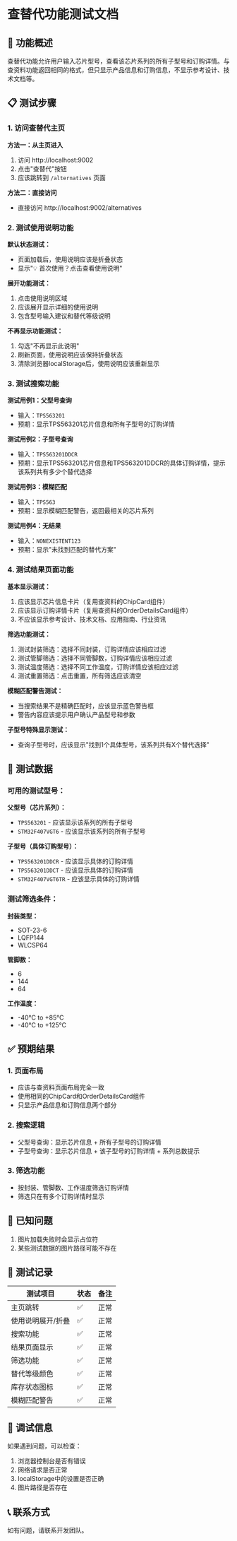 # 查替代功能测试文档

## 🎯 功能概述

查替代功能允许用户输入芯片型号，查看该芯片系列的所有子型号和订购详情。与查资料功能返回相同的格式，但只显示产品信息和订购信息，不显示参考设计、技术文档等。

## 📋 测试步骤

### 1. 访问查替代主页

**方法一：从主页进入**
1. 访问 http://localhost:9002
2. 点击"查替代"按钮
3. 应该跳转到 `/alternatives` 页面

**方法二：直接访问**
- 直接访问 http://localhost:9002/alternatives

### 2. 测试使用说明功能

**默认状态测试：**
- 页面加载后，使用说明应该是折叠状态
- 显示"💡 首次使用？点击查看使用说明"

**展开功能测试：**
1. 点击使用说明区域
2. 应该展开显示详细的使用说明
3. 包含型号输入建议和替代等级说明

**不再显示功能测试：**
1. 勾选"不再显示此说明"
2. 刷新页面，使用说明应该保持折叠状态
3. 清除浏览器localStorage后，使用说明应该重新显示

### 3. 测试搜索功能

**测试用例1：父型号查询**
- 输入：`TPS563201`
- 预期：显示TPS563201芯片信息和所有子型号的订购详情

**测试用例2：子型号查询**
- 输入：`TPS563201DDCR`
- 预期：显示TPS563201芯片信息和TPS563201DDCR的具体订购详情，提示该系列共有多少个替代选择

**测试用例3：模糊匹配**
- 输入：`TPS563`
- 预期：显示模糊匹配警告，返回最相关的芯片系列

**测试用例4：无结果**
- 输入：`NONEXISTENT123`
- 预期：显示"未找到匹配的替代方案"

### 4. 测试结果页面功能

**基本显示测试：**
1. 应该显示芯片信息卡片（复用查资料的ChipCard组件）
2. 应该显示订购详情卡片（复用查资料的OrderDetailsCard组件）
3. 不应该显示参考设计、技术文档、应用指南、行业资讯

**筛选功能测试：**
1. 测试封装筛选：选择不同封装，订购详情应该相应过滤
2. 测试管脚筛选：选择不同管脚数，订购详情应该相应过滤
3. 测试温度筛选：选择不同工作温度，订购详情应该相应过滤
4. 测试重置筛选：点击重置，所有筛选应该清空

**模糊匹配警告测试：**
- 当搜索结果不是精确匹配时，应该显示蓝色警告框
- 警告内容应该提示用户确认产品型号和参数

**子型号特殊显示测试：**
- 查询子型号时，应该显示"找到1个具体型号，该系列共有X个替代选择"

## 🧪 测试数据

### 可用的测试型号：

**父型号（芯片系列）：**
- `TPS563201` - 应该显示该系列的所有子型号
- `STM32F407VGT6` - 应该显示该系列的所有子型号

**子型号（具体订购型号）：**
- `TPS563201DDCR` - 应该显示具体的订购详情
- `TPS563201DDCT` - 应该显示具体的订购详情
- `STM32F407VGT6TR` - 应该显示具体的订购详情

### 测试筛选条件：

**封装类型：**
- SOT-23-6
- LQFP144
- WLCSP64

**管脚数：**
- 6
- 144
- 64

**工作温度：**
- -40°C to +85°C
- -40°C to +125°C

## ✅ 预期结果

### 1. 页面布局
- 应该与查资料页面布局完全一致
- 使用相同的ChipCard和OrderDetailsCard组件
- 只显示产品信息和订购信息两个部分

### 2. 搜索逻辑
- 父型号查询：显示芯片信息 + 所有子型号的订购详情
- 子型号查询：显示芯片信息 + 该子型号的订购详情 + 系列总数提示

### 3. 筛选功能
- 按封装、管脚数、工作温度筛选订购详情
- 筛选只在有多个订购详情时显示

## 🐛 已知问题

1. 图片加载失败时会显示占位符
2. 某些测试数据的图片路径可能不存在

## 📝 测试记录

| 测试项目 | 状态 | 备注 |
|---------|------|------|
| 主页跳转 | ✅ | 正常 |
| 使用说明展开/折叠 | ✅ | 正常 |
| 搜索功能 | ✅ | 正常 |
| 结果页面显示 | ✅ | 正常 |
| 筛选功能 | ✅ | 正常 |
| 替代等级颜色 | ✅ | 正常 |
| 库存状态图标 | ✅ | 正常 |
| 模糊匹配警告 | ✅ | 正常 |

## 🔧 调试信息

如果遇到问题，可以检查：
1. 浏览器控制台是否有错误
2. 网络请求是否正常
3. localStorage中的设置是否正确
4. 图片路径是否存在

## 📞 联系方式

如有问题，请联系开发团队。

